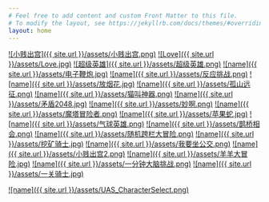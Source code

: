 ```yaml
---
# Feel free to add content and custom Front Matter to this file.
# To modify the layout, see https://jekyllrb.com/docs/themes/#overriding-theme-defaults
layout: home
---
```




[![小贱出宫]({{ site.url }}/assets/小贱出宫.png)](https://apps.apple.com/cn/developer/id910536182)
[![Love]({{ site.url }}/assets/Love.jpg)](https://apps.apple.com/cn/developer/id910536182)
[![超级英雄]({{ site.url }}/assets/超级英雄.png)](https://apps.apple.com/cn/developer/id910536182)
[![name]({{ site.url }}/assets/电子鞭炮.jpg)](https://apps.apple.com/cn/developer/id910536182)
[![name]({{ site.url }}/assets/反应挑战.png)](https://apps.apple.com/cn/developer/id910536182)
[![name]({{ site.url }}/assets/放烟花.jpg)](https://apps.apple.com/cn/developer/id910536182)
[![name]({{ site.url }}/assets/孤山远征.png)](https://apps.apple.com/cn/developer/id910536182)
[![name]({{ site.url }}/assets/猫叫神器.png)](https://apps.apple.com/cn/developer/id910536182)
[![name]({{ site.url }}/assets/矛盾2048.jpg)](https://apps.apple.com/cn/developer/id910536182)
[![name]({{ site.url }}/assets/妙啊.png)](https://apps.apple.com/cn/developer/id910536182)
[![name]({{ site.url }}/assets/魔塔冒险者.png)](https://apps.apple.com/cn/developer/id910536182)
[![name]({{ site.url }}/assets/苹果蛇.jpg)](https://apps.apple.com/cn/developer/id910536182)
[![name]({{ site.url }}/assets/气球英雄.png)](https://apps.apple.com/cn/developer/id910536182)
[![name]({{ site.url }}/assets/鹊桥相会.png)](https://apps.apple.com/cn/developer/id910536182)
[![name]({{ site.url }}/assets/随机跨栏大冒险.png)](https://apps.apple.com/cn/developer/id910536182)
[![name]({{ site.url }}/assets/挖矿骑士.jpg)](https://apps.apple.com/cn/developer/id910536182)
[![name]({{ site.url }}/assets/我要坐公交.png)](https://apps.apple.com/cn/developer/id910536182)
[![name]({{ site.url }}/assets/小贱出宫2.png)](https://apps.apple.com/cn/developer/id910536182)
[![name]({{ site.url }}/assets/羊羊大冒险.jpg)](https://apps.apple.com/cn/developer/id910536182)
[![name]({{ site.url }}/assets/一分钟大脑挑战.png)](https://apps.apple.com/cn/developer/id910536182)
[![name]({{ site.url }}/assets/一关骑士.jpg)](https://apps.apple.com/cn/developer/id910536182)


[![name]({{ site.url }}/assets/UAS_CharacterSelect.png)](https://assetstore.unity.com/publishers/5594)